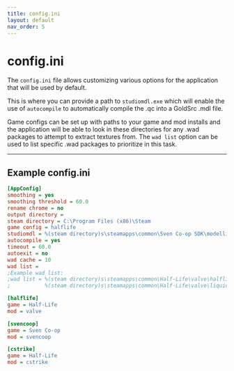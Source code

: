```yaml
---
title: config.ini
layout: default
nav_order: 5
---
```


# config.ini

The `config.ini` file allows customizing various options for the application that will be used by default.

This is where you can provide a path to `studiomdl.exe` which will enable the use of `autocompile` to automatically compile the .qc into a GoldSrc .mdl file.

Game configs can be set up with paths to your game and mod installs and the application will be able to look in these directories for any .wad packages to attempt to extract textures from. The `wad list` option can be used to list specific .wad packages to prioritize in this task.

---

## Example config.ini

```ini
[AppConfig]
smoothing = yes
smoothing threshold = 60.0
rename chrome = no
output directory = 
steam directory = C:\Program Files (x86)\Steam
game config = halflife
studiomdl = %(steam directory)s\steamapps\common\Sven Co-op SDK\modelling\studiomdl.exe
autocompile = yes
timeout = 60.0
autoexit = no
wad cache = 10
wad list = 
;Example wad list:
;wad list = %(steam directory)s\steamapps\common\Half-Life\valve\halflife.wad,
;           %(steam directory)s\steamapps\common\Half-Life\valve\liquids.wad,

[halflife]
game = Half-Life
mod = valve

[svencoop]
game = Sven Co-op
mod = svencoop

[cstrike]
game = Half-Life
mod = cstrike
```